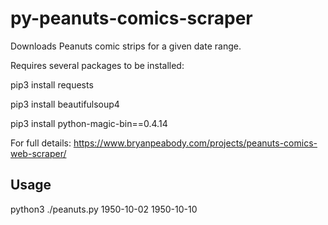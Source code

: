 # py-peanuts-comics-scraper
Downloads Peanuts comic strips for a given date range.

Requires several packages to be installed:

pip3 install requests

pip3 install beautifulsoup4

pip3 install python-magic-bin==0.4.14

For full details: https://www.bryanpeabody.com/projects/peanuts-comics-web-scraper/

Usage
-----
python3 ./peanuts.py 1950-10-02 1950-10-10
